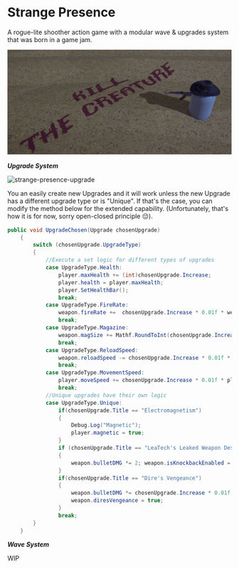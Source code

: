 
Strange Presence
===

A rogue-lite shoother action game with a modular wave & upgrades system that was born in a game jam.

![strange-presence](Assets/Gifs&Photos/Strange-Presence.png)

***Upgrade System***

![strange-presence-upgrade](Assets/Gifs&Photos/StrangePresence_Short.gif)

You an easily create new Upgrades and it will work unless the new Upgrade has a different upgrade type or is "Unique". If that's the case, you can modify the method below for the extended capability. (Unfortunately, that's how it is for now, sorry open-closed principle :pensive:).

```c#
public void UpgradeChosen(Upgrade chosenUpgrade)
    {
        switch (chosenUpgrade.UpgradeType)
        {
            //Execute a set logic for different types of upgrades
            case UpgradeType.Health:
                player.maxHealth += (int)chosenUpgrade.Increase;
                player.health = player.maxHealth;
                player.SetHealthBar();
                break;
            case UpgradeType.FireRate:
                weapon.fireRate +=  chosenUpgrade.Increase * 0.01f * weapon.fireRate;
                break;
            case UpgradeType.Magazine:
                weapon.magSize += Mathf.RoundToInt(chosenUpgrade.Increase * 0.01f * weapon.magSize);
                break;
            case UpgradeType.ReloadSpeed:
                weapon.reloadSpeed -= chosenUpgrade.Increase * 0.01f * weapon.reloadSpeed;
                break;
            case UpgradeType.MovementSpeed:
                player.moveSpeed += chosenUpgrade.Increase * 0.01f * player.moveSpeed;
                break;
            //Unique upgrades have their own logic
            case UpgradeType.Unique:
                if(chosenUpgrade.Title == "Electromagnetism")
                {
                    Debug.Log("Magnetic");
                    player.magnetic = true;
                }
                if (chosenUpgrade.Title == "LeaTech's Leaked Weapon Design")
                {
                    weapon.bulletDMG *= 2; weapon.isKnockbackEnabled = true;
                }
                if(chosenUpgrade.Title == "Dire's Vengeance")
                {
                    weapon.bulletDMG *= chosenUpgrade.Increase * 0.01f;
                    weapon.diresVengeance = true;
                }
                break;
        }
    }
```
***Wave System***

WIP
